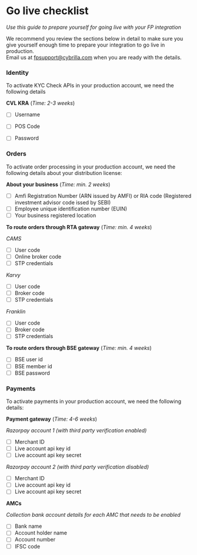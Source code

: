 # Go live checklist
*Use this guide to prepare yourself for going live with your FP integration*

We recommend you review the sections below in detail to make sure you give yourself enough time to prepare your integration to go live in production.  
Email us at [fpsupport@cybrilla.com](mailto:fpsupport@cybrilla.com) when you are ready with the details.

### Identity

To activate KYC Check APIs in your production account, we need the following details

**CVL KRA** (*Time: 2-3 weeks*)

- [ ] Username
- [ ] POS Code
- [ ] Password


### Orders

To activate order processing in your production account, we need the following details about your distribution license:

**About your business** (*Time: min. 2 weeks*)
- [ ] Amfi Registration Number (ARN issued by AMFI) or RIA code (Registered investment advisor code issed by SEBI)
- [ ] Employee unique identification number (EUIN)
- [ ] Your business registered location

**To route orders through RTA gateway** (*Time: min. 4 weeks*)

*CAMS*
- [ ] User code
- [ ] Online broker code
- [ ] STP credentials

*Karvy*
- [ ] User code
- [ ] Broker code
- [ ] STP credentials

*Franklin*
- [ ] User code
- [ ] Broker code
- [ ] STP credentials

**To route orders through BSE gateway** (*Time: min. 4 weeks*)
- [ ] BSE user id
- [ ] BSE member id
- [ ] BSE password

### Payments

To activate payments in your production account, we need the following details:

**Payment gateway** (*Time: 4-6 weeks*)

*Razorpay account 1 (with third party verification enabled)*
- [ ] Merchant ID
- [ ] Live account api key id
- [ ] Live account api key secret

*Razorpay account 2 (with third party verification disabled)*
- [ ] Merchant ID
- [ ] Live account api key id
- [ ] Live account api key secret

**AMCs**

*Collection bank account details for each AMC that needs to be enabled*
- [ ] Bank name
- [ ] Account holder name
- [ ] Account number
- [ ] IFSC code
